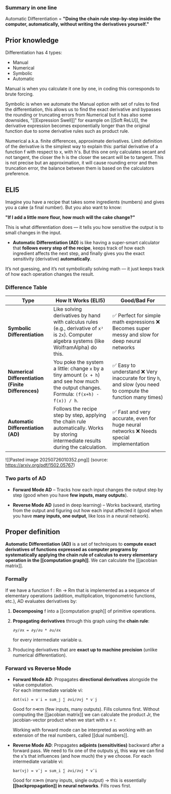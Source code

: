 ### Summary in one line

Automatic Differentiation = **"Doing the chain rule step-by-step inside the computer, automatically, without writing the derivatives yourself."**

## Prior knowledge

Differentiation has 4 types:
- Manual
- Numerical
- Symbolic
- Automatic

Manual is when you calculate it one by one, in coding this corresponds to brute forcing. 

Symbolic is when we automate the Manual option with set of rules to find the differentiation, this allows us to find the exact derivative and bypasses the rounding or truncating errors from Numerical but it has also some downsides,  "[[Expression Swell]]" for example on [[Soft ReLU]], the derivative expression becomes exponentially longer than the original function due to some derivative rules such as product rule.

Numerical a.k.a. finite differences, approximate derivatives. Limit definition of the derivative is the simplest way to explain this: partial derivative of a function f with respect to x, with h's. But this one only calculates secant and not tangent, the closer the h is the closer the secant will be to tangent. This is not precise but an approximation, it will cause rounding error and then truncation error, the balance between them is based on the calculators preference.

## ELI5

Imagine you have a recipe that takes some ingredients (numbers) and gives you a cake (a final number). But you also want to know:

**"If I add a little more flour, how much will the cake change?"**

This is what differentiation does — it tells you how sensitive the output is to small changes in the input.

- **Automatic Differentiation (AD)** is like having a super-smart calculator that **follows every step of the recipe**, keeps track of how each ingredient affects the next step, and finally gives you the exact sensitivity (derivative) **automatically**.

It’s not guessing, and it’s not symbolically solving math — it just keeps track of how each operation changes the result.

### Difference Table

| **Type**                                           | **How It Works (ELI5)**                                                                                                                        | **Good/Bad For**                                                                                            |
| -------------------------------------------------- | ---------------------------------------------------------------------------------------------------------------------------------------------- | ----------------------------------------------------------------------------------------------------------- |
| **Symbolic Differentiation**                       | Like solving derivatives by hand with calculus rules (e.g., derivative of `x²` is `2x`). Computer algebra systems (like WolframAlpha) do this. | ✅ Perfect for simple math expressions ❌ Becomes super messy and slow for deep neural networks               |
| **Numerical Differentiation (Finite Differences)** | You poke the system a little: change `x` by a tiny amount (`x + h`) and see how much the output changes. Formula: `(f(x+h) - f(x)) / h`.       | ✅ Easy to understand ❌ Very inaccurate for tiny `h`, and slow (you need to compute the function many times) |
| **Automatic Differentiation (AD)**                 | Follows the recipe step by step, applying the chain rule automatically. Works by storing intermediate results during the calculation.          | ✅ Fast and very accurate, even for huge neural networks ❌ Needs special implementation                      |

![[Pasted image 20250726010352.png]]
(source: https://arxiv.org/pdf/1502.05767)

### Two parts of AD

- **Forward Mode AD** – Tracks how each input changes the output step by step (good when you have **few inputs, many outputs**).

- **Reverse Mode AD** (used in deep learning) – Works backward, starting from the output and figuring out how each input affected it (good when you have **many inputs, one output**, like loss in a neural network).

## Proper definition

**Automatic Differentiation (AD)** is a set of techniques to **compute exact derivatives of functions expressed as computer programs by systematically applying the chain rule of calculus to every elementary operation in the [[computation graph]]**. We can calculate the [[jacobian matrix]]. 

### Formally

If we have a function f : Rn → Rm that is implemented as a sequence of elementary operations (addition, multiplication, trigonometric functions, etc.), AD evaluates derivatives by:

1. **Decomposing** f into a [[computation graph]] of primitive operations.
2. **Propagating derivatives** through this graph using the **chain rule**:
	
	   ∂y/∂x = ∂y/∂u * ∂u/∂x
    
    for every intermediate variable u.
3. Producing derivatives that are **exact up to machine precision** (unlike numerical differentiation).

### **Forward vs Reverse Mode**

- **Forward Mode AD**: Propagates **directional derivatives** alongside the value computation.  
    For each intermediate variable vi:
    
      dot(vi) = v˙i = sum_j ∑ ∂vi/∂vj * v˙j 
    
    Good for n≪m (few inputs, many outputs). Fills columns first. Without computing the [[jacobian matrix]] we can calculate the product Jr, the jacobian-vector product when we start with x = r.
      
    Working with forward mode can be interpreted as working with an extension of the real numbers, called [[dual numbers]].

    
- **Reverse Mode AD**: Propagates **adjoints (sensitivities)** backward after a forward pass. We need to fix one of the outputs yj, this way we can find the x's that influences (and how much) the y we choose.
    For each intermediate variable vi:
    
      bar(vj) = vˉj = sum_i ∑ ∂vi/∂vj * vˉi 
    
    Good for n≫m (many inputs, single output) → this is essentially **[[backpropagation]] in neural networks**. Fills rows first.